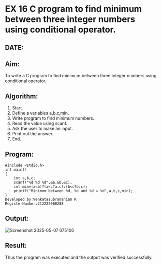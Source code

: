 # EX 16 C program to find minimum between three integer numbers using conditional operator.
## DATE:
## Aim:
To write a C program to find minimum between three integer numbers using conditional operator.

## Algorithm:
1. Start. 
2. Define a variables a,b,c,min. 
3. Write program to find minimum numbers. 
4. Read the value using scanf. 
5. Ask the user to make an input. 
6. Print out the answer. 
7. End.

## Program:
```
#include <stdio.h>
int main()
{
    int a,b,c;
    scanf("%d %d %d",&a,&b,&c);
    int min=(a<b)?(a<c?a:c):(b<c?b:c);
    printf("Minimum between %d, %d and %d = %d",a,b,c,min);
}
Developed by:Venkatasubramaniam R
RegisterNumber:212222060288
```

## Output:
![Screenshot 2025-05-07 075106](https://github.com/user-attachments/assets/163fb9b1-ca51-461f-90ea-785b916fa2a7)

## Result:
Thus the program was executed and the output was verified successfully.
